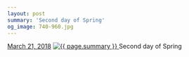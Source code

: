```yaml
---
layout: post
summary: 'Second day of Spring'
og_image: 740-960.jpg
---
```


<p>
  <time>
    <a href="/740">March 21, 2018</a>
  </time>
  <a href="/740">
    <img src="{{ site.assets_url }}/740-480.jpg" srcset="{{ site.assets_url }}/740-240.jpg 240w, {{ site.assets_url }}/740-480.jpg 480w, {{ site.assets_url }}/740-720.jpg 720w, {{ site.assets_url }}/740-960.jpg 960w" sizes="(min-width: 700px) 50vw, calc(100vw - 2rem)" alt="{{ page.summary }}" />
  </a>
  <span>Second day of Spring</span>
</p>
